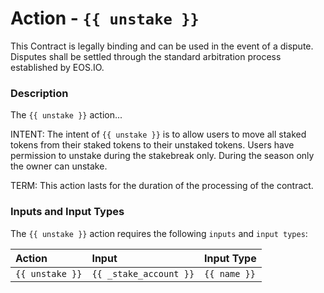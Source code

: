 # Action - `{{ unstake }}`

This Contract is legally binding and can be used in the event of a dispute. Disputes shall be settled through the standard arbitration process established by EOS.IO.

### Description

The `{{ unstake }}` action... 

INTENT: The intent of `{{ unstake }}` is to allow users to move all staked tokens from their staked tokens to their unstaked tokens. Users have permission to unstake during the stakebreak only. During the season only the owner can unstake.

TERM: This action lasts for the duration of the processing of the contract.

### Inputs and Input Types

The `{{ unstake }}` action requires the following `inputs` and `input types`:

| Action | Input | Input Type |
|:--|:--|:--|
| `{{ unstake }}` | `{{ _stake_account }}` | `{{ name }}` |
